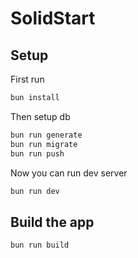 # SolidStart

## Setup

First run

```bash
bun install 
```

Then setup db
```bash
bun run generate 
bun run migrate 
bun run push 
```

Now you can run dev server
```bash
bun run dev
```

## Build the app
```bash
bun run build 
```
